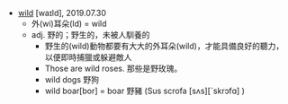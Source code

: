 - [wild](https://tw.dictionary.search.yahoo.com/search?p=wild) [waɪld], 2019.07.30
  - 外(wi)耳朵(ld) = wild
  - adj. 野的；野生的，未被人馴養的
    - 野生的(wild)動物都要有大大的外耳朵(wild)，才能具備良好的聽力，以便即時捕獵或躲避敵人
    - Those are wild roses. 那些是野玫瑰。
    - wild dogs 野狗
    - wild boar[bor] = boar 野豬 (Sus scrofa [sʌs][ˋskrɔfɑ] )
    
